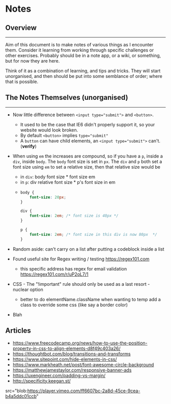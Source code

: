 # Notes

## Overview
---

Aim of this document is to make notes of various things as I encounter them. Consider it learning from working through specific challenges or other exercises. Probably should be in a note app, or a wiki, or something, but for now they are here.

Think of it as a combination of learning, and tips and tricks. They will start unorganised, and then should be put into some semblance of order; where that is possible. 

## The Notes Themselves (unorganised)
---

* Now little difference between `<input type="submit">` and `<button>`. 
  * It used to be the case that IE6 didn't properly support it, so your website would look broken.
  * By default `<button>` implies `type="submit"`
  * A `button` can have child elements, an `<input type="submit">` can't. (**verify**) 

* When using `em` the increases are compound, so if you have a `p`, inside a `div`, inside `body`. The `body` font size is set in `px`. The `div` and `p` both set a font size using `em` to set a relative size, then that relative size would be
    * in `div`: body font size * font size em
    * in `p`: div relative font size * p's font size in em
  * ```css
    body {
        font-size: 20px;
    }

    div {
        font-size: 2em; /* font size is 40px */
    }

    p {
        font-size: 2em; /* font size in this div is now 80px  */
    }
    ```

* Random aside: can't carry on a list after putting a codeblock inside a list
* Found useful site for Regex writing / testing https://regex101.com
    * this specific address has regex for email validation https://regex101.com/r/uP2oL7/1

* CSS - The "!important" rule should only be used as a last resort - nuclear option
    * better to do elementName.className when wanting to temp add a class to override some css (like say a border color)

* Blah

## Articles

* https://www.freecodecamp.org/news/how-to-use-the-position-property-in-css-to-align-elements-d8f49c403a26/
* https://thoughtbot.com/blog/transitions-and-transforms
* https://www.sitepoint.com/hide-elements-in-css/
* https://www.markheath.net/post/font-awesome-circle-background
* https://matthewjamestaylor.com/responsive-banner-ads
* https://uxengineer.com/padding-vs-margin/
* http://specificity.keegan.st/

src="blob:https://player.vimeo.com/ff6607bc-2a8d-45ce-9cea-b4a5ddc01ccb"